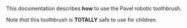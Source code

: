 This documentation describes **how** to use the Pavel robotic toothbrush.

Note *that* this toothbrush is **TOTALLY** safe to use for children.
